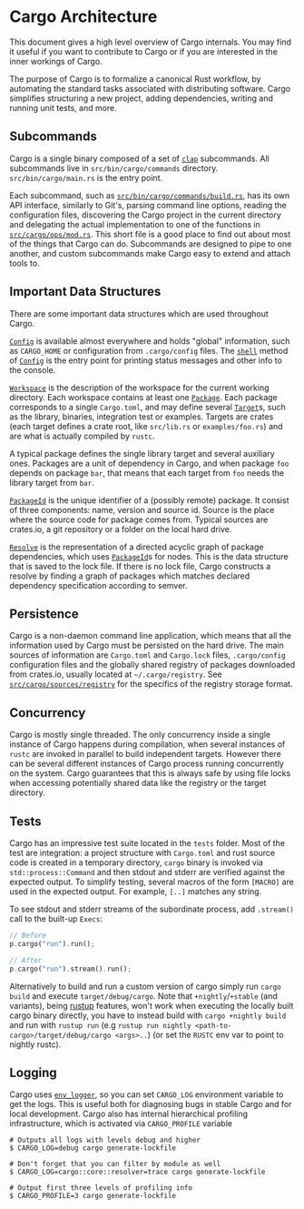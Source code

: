 # Cargo Architecture

This document gives a high level overview of Cargo internals. You may
find it useful if you want to contribute to Cargo or if you are
interested in the inner workings of Cargo.

The purpose of Cargo is to formalize a canonical Rust workflow, by automating
the standard tasks associated with distributing software. Cargo simplifies
structuring a new project, adding dependencies, writing and running unit tests,
and more.


## Subcommands

Cargo is a single binary composed of a set of [`clap`] subcommands. All subcommands live in
`src/bin/cargo/commands` directory. `src/bin/cargo/main.rs` is the entry point.

Each subcommand, such as [`src/bin/cargo/commands/build.rs`], has its own API
interface, similarly to Git's, parsing command line options, reading the
configuration files, discovering the Cargo project in the current directory and
delegating the actual implementation to one
of the functions in [`src/cargo/ops/mod.rs`]. This short file is a good
place to find out about most of the things that Cargo can do.
Subcommands are designed to pipe to one another, and custom subcommands make
Cargo easy to extend and attach tools to.

[`clap`]: https://clap.rs/
[`src/bin/cargo/commands/build.rs`]: src/bin/cargo/commands/build.rs
[`src/cargo/ops/mod.rs`]: src/cargo/ops/mod.rs


## Important Data Structures

There are some important data structures which are used throughout
Cargo.

[`Config`] is available almost everywhere and holds "global"
information, such as `CARGO_HOME` or configuration from
`.cargo/config` files. The [`shell`] method of [`Config`] is the entry
point for printing status messages and other info to the console.

[`Workspace`] is the description of the workspace for the current
working directory. Each workspace contains at least one
[`Package`]. Each package corresponds to a single `Cargo.toml`, and may
define several [`Target`]s, such as the library, binaries, integration
test or examples. Targets are crates (each target defines a crate
root, like `src/lib.rs` or `examples/foo.rs`) and are what is actually
compiled by `rustc`.

A typical package defines the single library target and several
auxiliary ones. Packages are a unit of dependency in Cargo, and when
package `foo` depends on package `bar`, that means that each target
from `foo` needs the library target from `bar`.

[`PackageId`] is the unique identifier of a (possibly remote)
package. It consist of three components: name, version and source
id. Source is the place where the source code for package comes
from. Typical sources are crates.io, a git repository or a folder on
the local hard drive.

[`Resolve`] is the representation of a directed acyclic graph of package
dependencies, which uses [`PackageId`]s for nodes. This is the data
structure that is saved to the lock file. If there is no lock file,
Cargo constructs a resolve by finding a graph of packages which
matches declared dependency specification according to semver.

[`Config`]: https://docs.rs/cargo/latest/cargo/util/config/struct.Config.html
[`shell`]: https://docs.rs/cargo/latest/cargo/util/config/struct.Config.html#method.shell
[`Workspace`]: https://docs.rs/cargo/latest/cargo/core/struct.Workspace.html
[`Package`]: https://docs.rs/cargo/latest/cargo/core/package/struct.Package.html
[`Target`]: https://docs.rs/cargo/latest/cargo/core/manifest/struct.Target.html
[`PackageId`]: https://docs.rs/cargo/latest/cargo/core/package_id/struct.PackageId.html
[`Resolve`]: https://docs.rs/cargo/latest/cargo/core/struct.Resolve.html


## Persistence

Cargo is a non-daemon command line application, which means that all
the information used by Cargo must be persisted on the hard drive. The
main sources of information are `Cargo.toml` and `Cargo.lock` files,
`.cargo/config` configuration files and the globally shared registry
of packages downloaded from crates.io, usually located at
`~/.cargo/registry`. See [`src/cargo/sources/registry`] for the specifics of
the registry storage format.

[`src/cargo/sources/registry`]: src/cargo/sources/registry


## Concurrency

Cargo is mostly single threaded. The only concurrency inside a single
instance of Cargo happens during compilation, when several instances
of `rustc` are invoked in parallel to build independent
targets. However there can be several different instances of Cargo
process running concurrently on the system. Cargo guarantees that this
is always safe by using file locks when accessing potentially shared
data like the registry or the target directory.


## Tests

Cargo has an impressive test suite located in the `tests` folder. Most
of the test are integration: a project structure with `Cargo.toml` and
rust source code is created in a temporary directory, `cargo` binary
is invoked via `std::process::Command` and then stdout and stderr are
verified against the expected output. To simplify testing, several
macros of the form `[MACRO]` are used in the expected output. For
example, `[..]` matches any string.

To see stdout and stderr streams of the subordinate process, add `.stream()`
call to the built-up `Execs`:

```rust
// Before
p.cargo("run").run();

// After
p.cargo("run").stream().run();
```

Alternatively to build and run a custom version of cargo simply run `cargo build`
and execute `target/debug/cargo`. Note that `+nightly`/`+stable` (and variants),
being [rustup] features, won't work when executing the locally
built cargo binary directly, you have to instead build with `cargo +nightly build`
and run with `rustup run` (e.g `rustup run nightly
<path-to-cargo>/target/debug/cargo <args>..`) (or set the `RUSTC` env var to point
to nightly rustc).

[rustup]: https://rustup.rs/


## Logging


Cargo uses [`env_logger`], so you can set
`CARGO_LOG` environment variable to get the logs. This is useful both for diagnosing
bugs in stable Cargo and for local development. Cargo also has internal hierarchical
profiling infrastructure, which is activated via `CARGO_PROFILE` variable

```
# Outputs all logs with levels debug and higher
$ CARGO_LOG=debug cargo generate-lockfile

# Don't forget that you can filter by module as well
$ CARGO_LOG=cargo::core::resolver=trace cargo generate-lockfile

# Output first three levels of profiling info
$ CARGO_PROFILE=3 cargo generate-lockfile
```

[`env_logger`]: https://docs.rs/env_logger/*/env_logger/
